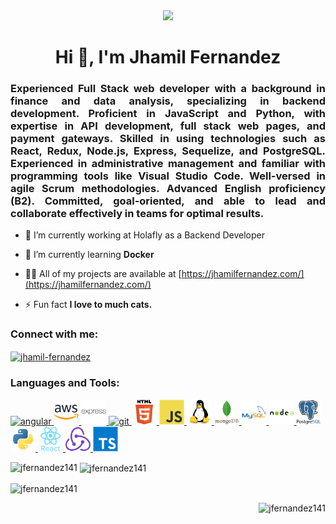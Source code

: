 
<div id= "header" align="center">
  <img src ="https://media.giphy.com/media/3oKIPnAiaMCws8nOsE/giphy.gif" width ="200" />
</div>

<h1 align="center">Hi 👋, I'm Jhamil Fernandez</h1>
<h3 align="justify">Experienced Full Stack web developer with a background in finance and data analysis, specializing in backend development. Proficient in JavaScript and Python, with expertise in API development, full stack web pages, and payment gateways. Skilled in using technologies such as React, Redux, Node.js, Express, Sequelize, and PostgreSQL. Experienced in administrative management and familiar with programming tools like Visual Studio Code. Well-versed in agile Scrum methodologies. Advanced English proficiency (B2). Committed, goal-oriented, and able to lead and collaborate effectively in teams for optimal results.</h3>



- 🔭 I’m currently working at Holafly as a Backend Developer

- 🌱 I’m currently learning **Docker**

- 👨‍💻 All of my projects are available at [https://jhamilfernandez.com/](https://jhamilfernandez.com/)

- ⚡ Fun fact **I love to much cats.**

<h3 align="left">Connect with me:</h3>
<p align="left">
<a href="https://linkedin.com/in/jhamil-fernandez" target="blank"><img align="center" src="https://raw.githubusercontent.com/rahuldkjain/github-profile-readme-generator/master/src/images/icons/Social/linked-in-alt.svg" alt="jhamil-fernandez" height="30" width="40" /></a>
</p>

<h3 align="left">Languages and Tools:</h3>
<p align="left"> <a href="https://angular.io" target="_blank" rel="noreferrer"> <img src="https://angular.io/assets/images/logos/angular/angular.svg" alt="angular" width="40" height="40"/> </a> <a href="https://aws.amazon.com" target="_blank" rel="noreferrer"> <img src="https://raw.githubusercontent.com/devicons/devicon/master/icons/amazonwebservices/amazonwebservices-original-wordmark.svg" alt="aws" width="40" height="40"/> </a> <a href="https://expressjs.com" target="_blank" rel="noreferrer"> <img src="https://raw.githubusercontent.com/devicons/devicon/master/icons/express/express-original-wordmark.svg" alt="express" width="40" height="40"/> </a> <a href="https://git-scm.com/" target="_blank" rel="noreferrer"> <img src="https://www.vectorlogo.zone/logos/git-scm/git-scm-icon.svg" alt="git" width="40" height="40"/> </a> <a href="https://www.w3.org/html/" target="_blank" rel="noreferrer"> <img src="https://raw.githubusercontent.com/devicons/devicon/master/icons/html5/html5-original-wordmark.svg" alt="html5" width="40" height="40"/> </a> <a href="https://developer.mozilla.org/en-US/docs/Web/JavaScript" target="_blank" rel="noreferrer"> <img src="https://raw.githubusercontent.com/devicons/devicon/master/icons/javascript/javascript-original.svg" alt="javascript" width="40" height="40"/> </a> <a href="https://www.linux.org/" target="_blank" rel="noreferrer"> <img src="https://raw.githubusercontent.com/devicons/devicon/master/icons/linux/linux-original.svg" alt="linux" width="40" height="40"/> </a> <a href="https://www.mongodb.com/" target="_blank" rel="noreferrer"> <img src="https://raw.githubusercontent.com/devicons/devicon/master/icons/mongodb/mongodb-original-wordmark.svg" alt="mongodb" width="40" height="40"/> </a> <a href="https://www.mysql.com/" target="_blank" rel="noreferrer"> <img src="https://raw.githubusercontent.com/devicons/devicon/master/icons/mysql/mysql-original-wordmark.svg" alt="mysql" width="40" height="40"/> </a> <a href="https://nodejs.org" target="_blank" rel="noreferrer"> <img src="https://raw.githubusercontent.com/devicons/devicon/master/icons/nodejs/nodejs-original-wordmark.svg" alt="nodejs" width="40" height="40"/> </a> <a href="https://www.postgresql.org" target="_blank" rel="noreferrer"> <img src="https://raw.githubusercontent.com/devicons/devicon/master/icons/postgresql/postgresql-original-wordmark.svg" alt="postgresql" width="40" height="40"/> </a> <a href="https://www.python.org" target="_blank" rel="noreferrer"> <img src="https://raw.githubusercontent.com/devicons/devicon/master/icons/python/python-original.svg" alt="python" width="40" height="40"/> </a> <a href="https://reactjs.org/" target="_blank" rel="noreferrer"> <img src="https://raw.githubusercontent.com/devicons/devicon/master/icons/react/react-original-wordmark.svg" alt="react" width="40" height="40"/> </a> <a href="https://redux.js.org" target="_blank" rel="noreferrer"> <img src="https://raw.githubusercontent.com/devicons/devicon/master/icons/redux/redux-original.svg" alt="redux" width="40" height="40"/> </a> <a href="https://www.typescriptlang.org/" target="_blank" rel="noreferrer"> <img src="https://raw.githubusercontent.com/devicons/devicon/master/icons/typescript/typescript-original.svg" alt="typescript" width="40" height="40"/> </a> </p>

<p><img align="left" src="https://github-readme-stats.vercel.app/api/top-langs?username=jfernandez141&show_icons=true&theme=dark&locale=en&layout=compact" alt="jfernandez141" /></p>

<p>&nbsp;<img align="center" src="https://github-readme-stats.vercel.app/api?username=jfernandez141&show_icons=true&theme=dark&locale=en" alt="jfernandez141" /></p>

<p><img align="center" src="https://github-readme-streak-stats.herokuapp.com/?user=jfernandez141&" alt="jfernandez141" /></p>
<p align="right"> <img src="https://komarev.com/ghpvc/?username=jfernandez141&label=Profile%20views&color=0e75b6&style=flat" alt="jfernandez141" /> </p>

